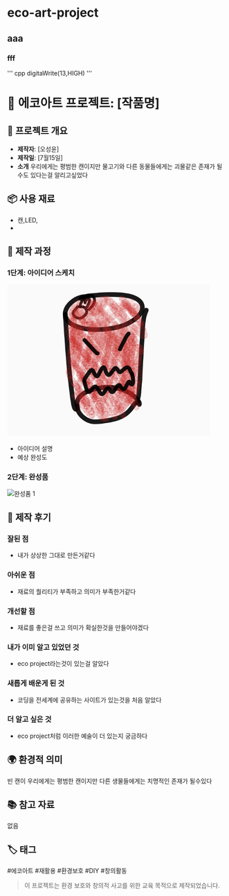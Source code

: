 # eco-art-project

## aaa

### fff
''' cpp
digitaWrite(13,HIGH)
'''
# 🌱 에코아트 프로젝트: [작품명]

## 📖 프로젝트 개요
- **제작자**: [오성윤]
- **제작일**: [7월15일]
- **소개**
우리에게는 평범한 캔이지만 물고기와 다른 동물들에게는 괴물같은 존재가 될수도 있다는걸 알리고싶었다

## 📦 사용 재료
- 캔,LED,
- 

## 🔧 제작 과정

### 1단계: 아이디어 스케치
![](rpppp.png)
- 아이디어 설명
- 예상 완성도

### 2단계: 완성품
![완성품 1](rppp.png)

## 💭 제작 후기
### 잘된 점
- 내가 상상한 그대로 만든거같다

### 아쉬운 점
- 재료의 퀄리티가 부족하고 의미가 부족한거같다

### 개선할 점
- 재료를 좋은걸 쓰고 의미가 확실한것을 만들어야겠다

### 내가 이미 알고 있었던 것
- eco project라는것이 있는걸 알았다

### 새롭게 배운게 된 것
- 코딩을 전세계에 공유하는 사이트가 있는것을 처음 알았다

### 더 알고 싶은 것
- eco project처럼 이러한 예술이 더 있는지 궁금하다

## 🌍 환경적 의미
빈 캔이 우리에게는 평범한 캔이지만 다른 생물들에게는 치명적인 존재가 될수있다

## 📚 참고 자료
없음
## 🏷️ 태그
#에코아트 #재활용 #환경보호 #DIY #창의활동



> 이 프로젝트는 환경 보호와 창의적 사고를 위한 교육 목적으로 제작되었습니다.

